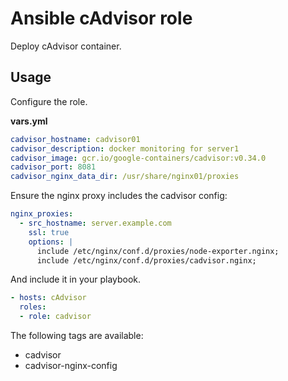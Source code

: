 # Ansible cAdvisor role

Deploy cAdvisor container.

## Usage

Configure the role.

**vars.yml**

```yml
cadvisor_hostname: cadvisor01
cadvisor_description: docker monitoring for server1
cadvisor_image: gcr.io/google-containers/cadvisor:v0.34.0
cadvisor_port: 8081
cadvisor_nginx_data_dir: /usr/share/nginx01/proxies
```

Ensure the nginx proxy includes the cadvisor config:

```yml
nginx_proxies:
  - src_hostname: server.example.com
    ssl: true
    options: |
      include /etc/nginx/conf.d/proxies/node-exporter.nginx;
      include /etc/nginx/conf.d/proxies/cadvisor.nginx;
```

And include it in your playbook.

```yml
- hosts: cAdvisor
  roles:
  - role: cadvisor
```

The following tags are available:

* cadvisor
* cadvisor-nginx-config